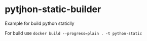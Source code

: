 # pytjhon-static-builder
Example for build python staticlly

For build use
`docker build --progress=plain . -t python-static`
